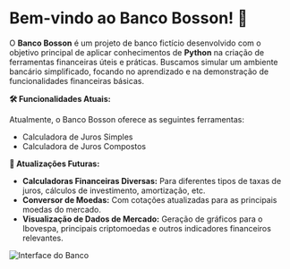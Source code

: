 # Bem-vindo ao Banco Bosson! 🏦

O **Banco Bosson** é um projeto de banco fictício desenvolvido com o objetivo principal de aplicar conhecimentos de **Python** na criação de ferramentas financeiras úteis e práticas. Buscamos simular um ambiente bancário simplificado, focando no aprendizado e na demonstração de funcionalidades financeiras básicas.

**🛠️ Funcionalidades Atuais:**

Atualmente, o Banco Bosson oferece as seguintes ferramentas:
* Calculadora de Juros Simples
* Calculadora de Juros Compostos

**🚀 Atualizações Futuras:**

* **Calculadoras Financeiras Diversas:** Para diferentes tipos de taxas de juros, cálculos de investimento, amortização, etc.
* **Conversor de Moedas:** Com cotações atualizadas para as principais moedas do mercado.
* **Visualização de Dados de Mercado:** Geração de gráficos para o Ibovespa, principais criptomoedas e outros indicadores financeiros relevantes.

![Interface do Banco](Banco-Bosson/blob/main/screen.png)
